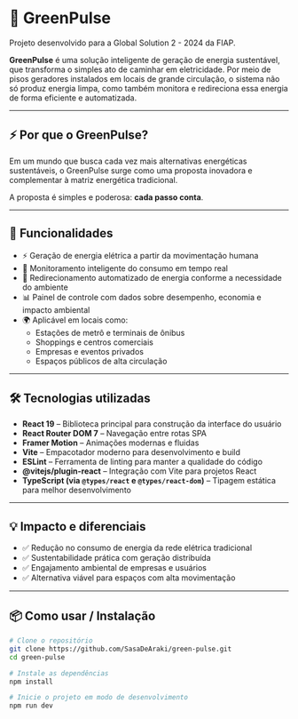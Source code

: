# 🌱 GreenPulse

Projeto desenvolvido para a Global Solution 2 - 2024 da FIAP.

**GreenPulse** é uma solução inteligente de geração de energia sustentável, que transforma o simples ato de caminhar em eletricidade. Por meio de pisos geradores instalados em locais de grande circulação, o sistema não só produz energia limpa, como também monitora e redireciona essa energia de forma eficiente e automatizada.

---

## ⚡ Por que o GreenPulse?

Em um mundo que busca cada vez mais alternativas energéticas sustentáveis, o GreenPulse surge como uma proposta inovadora e complementar à matriz energética tradicional.

A proposta é simples e poderosa: **cada passo conta**.

---

## 🚀 Funcionalidades

- ⚡ Geração de energia elétrica a partir da movimentação humana
- 🧠 Monitoramento inteligente do consumo em tempo real
- 🔁 Redirecionamento automatizado de energia conforme a necessidade do ambiente
- 📊 Painel de controle com dados sobre desempenho, economia e impacto ambiental
- 🌍 Aplicável em locais como:
  - Estações de metrô e terminais de ônibus
  - Shoppings e centros comerciais
  - Empresas e eventos privados
  - Espaços públicos de alta circulação

---

## 🛠️ Tecnologias utilizadas

- **React 19** – Biblioteca principal para construção da interface do usuário
- **React Router DOM 7** – Navegação entre rotas SPA
- **Framer Motion** – Animações modernas e fluidas
- **Vite** – Empacotador moderno para desenvolvimento e build
- **ESLint** – Ferramenta de linting para manter a qualidade do código
- **@vitejs/plugin-react** – Integração com Vite para projetos React
- **TypeScript (via `@types/react` e `@types/react-dom`)** – Tipagem estática para melhor desenvolvimento

---

## 💡 Impacto e diferenciais

- ✅ Redução no consumo de energia da rede elétrica tradicional
- ✅ Sustentabilidade prática com geração distribuída
- ✅ Engajamento ambiental de empresas e usuários
- ✅ Alternativa viável para espaços com alta movimentação

---

## 📦 Como usar / Instalação

```bash
# Clone o repositório
git clone https://github.com/SasaDeAraki/green-pulse.git
cd green-pulse

# Instale as dependências
npm install

# Inicie o projeto em modo de desenvolvimento
npm run dev
